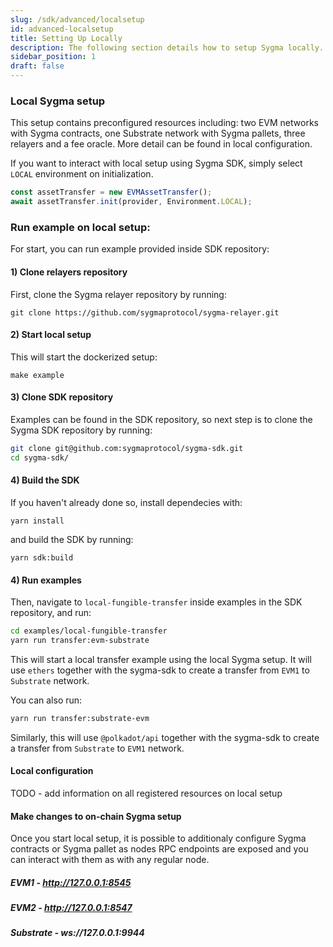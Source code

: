 ```yaml
---
slug: /sdk/advanced/localsetup
id: advanced-localsetup
title: Setting Up Locally
description: The following section details how to setup Sygma locally.
sidebar_position: 1
draft: false
---
```


### Local Sygma setup

This setup contains preconfigured resources including: two EVM networks with Sygma contracts, one Substrate network with Sygma pallets, three relayers and a fee oracle. More detail can be found in local configuration.

If you want to interact with local setup using Sygma SDK, simply select `LOCAL` environment on initialization.

```ts
const assetTransfer = new EVMAssetTransfer();
await assetTransfer.init(provider, Environment.LOCAL);
```

### Run example on local setup:

For start, you can run example provided inside SDK repository:

#### 1) Clone relayers repository

First, clone the Sygma relayer repository by running:

```
git clone https://github.com/sygmaprotocol/sygma-relayer.git
```

#### 2) Start local setup

This will start the dockerized setup:

```
make example
```

#### 3) Clone SDK repository

Examples can be found in the SDK repository, so next step is to clone the Sygma SDK repository by running:

```bash
git clone git@github.com:sygmaprotocol/sygma-sdk.git
cd sygma-sdk/
```

#### 4) Build the SDK

If you haven't already done so, install dependecies with:

```
yarn install
```

and build the SDK by running:

```
yarn sdk:build
```

#### 4) Run examples

Then, navigate to `local-fungible-transfer` inside examples in the SDK repository, and run:

```bash
cd examples/local-fungible-transfer
yarn run transfer:evm-substrate
```

This will start a local transfer example using the local Sygma setup. It will use `ethers` together with the sygma-sdk to create a transfer from `EVM1` to `Substrate` network.

You can also run:

```bash
yarn run transfer:substrate-evm
```

Similarly, this will use `@polkadot/api` together with the sygma-sdk to create a transfer from `Substrate` to `EVM1` network.

#### Local configuration
TODO - add information on all registered resources on local setup

#### Make changes to on-chain Sygma setup
Once you start local setup, it is possible to additionaly configure Sygma contracts or Sygma pallet as nodes RPC endpoints are exposed and you can interact with them as with any regular node.

##### EVM1 - http://127.0.0.1:8545 
##### EVM2 - http://127.0.0.1:8547
##### Substrate - ws://127.0.0.1:9944
